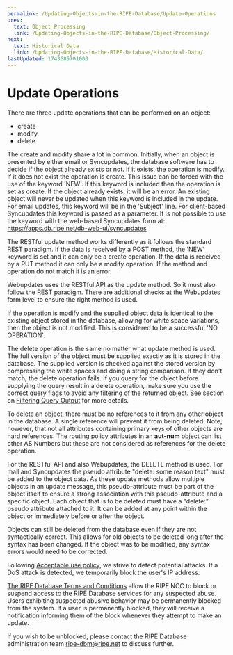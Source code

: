 ```yaml
---
permalink: /Updating-Objects-in-the-RIPE-Database/Update-Operations
prev:
  text: Object Processing
  link: /Updating-Objects-in-the-RIPE-Database/Object-Processing/
next:
  text: Historical Data
  link: /Updating-Objects-in-the-RIPE-Database/Historical-Data/
lastUpdated: 1743685701000
---
```


# Update Operations

There are three update operations that can be performed on an object:

* create
* modify
* delete

The create and modify share a lot in common. Initially, when an object is presented by either email or Syncupdates, the database software has to decide if the object already exists or not. If it exists, the operation is modify. If it does not exist the operation is create. This issue can be forced with the use of the keyword 'NEW'. If this keyword is included then the operation is set as create. If the object already exists, it will be an error. An existing object will never be updated when this keyword is included in the update. For email updates, this keyword will be in the 'Subject' line. For client-based Syncupdates this keyword is passed as a parameter. It is not possible to use the keyword with the web-based Syncupdates form at:
https://apps.db.ripe.net/db-web-ui/syncupdates

The RESTful update method works differently as it follows the standard REST paradigm. If the data is received by a POST method, the 'NEW' keyword is set and it can only be a create operation. If the data is received by a PUT method it can only be a modify operation. If the method and operation do not match it is an error.

Webupdates uses the RESTful API as the update method. So it must also follow the REST paradigm. There are additional checks at the Webupdates form level to ensure the right method is used.

If the operation is modify and the supplied object data is identical to the existing object stored in the database, allowing for white space variations, then the object is not modified. This is considered to be a successful 'NO OPERATION'.

The delete operation is the same no matter what update method is used. The full version of the object must be 
supplied exactly as it is stored in the database. The supplied version is checked against the stored version by 
compressing the white spaces and doing a string comparison. If they don't match, the delete operation fails. If you 
query for the object before supplying the query result in a delete operation, make sure you use the correct query 
flags to avoid any filtering of the returned object. See section on [Filtering Query Output](../Types-of-Queries/Filtering-the-Query-Response/#filtering-the-query-response) for more details.

To delete an object, there must be no references to it from any other object in the database. A single reference will prevent it from being deleted. Note, however, that not all attributes containing primary keys of other objects are hard references. The routing policy attributes in an **aut-num** object can list other AS Numbers but these are not considered as references for the delete operation.

For the RESTful API and also Webupdates, the DELETE method is used. For mail and Syncupdates the pseudo attribute "delete: some reason text" must be added to the object data. As these update methods allow multiple objects in an update message, this pseudo-attribute must be part of the object itself to ensure a strong association with this pseudo-attribute and a specific object. Each object that is to be deleted must have a "delete:" pseudo attribute attached to it. It can be added at any point within the object or immediately before or after the object.

Objects can still be deleted from the database even if they are not syntactically correct. This allows for old objects to be deleted long after the syntax has been changed. If the object was to be modified, any syntax errors would need to be corrected.

Following [Acceptable use policy](https://www.ripe.net/manage-ips-and-asns/db/support/documentation/ripe-database-acceptable-use-policy/), we strive to detect 
potential attacks. If a DoS attack is detected, we temporarily block the user's IP address. 

[The RIPE Database Terms and Conditions](https://www.ripe.net/manage-ips-and-asns/db/support/documentation/ripe-database-acceptable-use-policy/)
allow the RIPE NCC to block or suspend access to the RIPE Database services for any suspected abuse. Users exhibiting 
suspected abusive behavior may be permanently blocked from the system. If a user is permanently blocked, they will receive a notification 
informing them of the block whenever they attempt to make an update.

If you wish to be unblocked, please contact the RIPE Database administration team [ripe-dbm@ripe.net](mailto:ripe-dbm@ripe.net) to discuss further.

